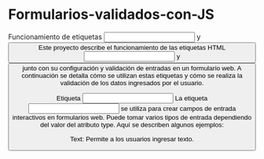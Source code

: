 # Formularios-validados-con-JS

Funcionamiento de etiquetas <input> y <button>
Este proyecto describe el funcionamiento de las etiquetas HTML <input> y <button> junto con su configuración y validación de entradas en un formulario web. A continuación se detalla cómo se utilizan estas etiquetas y cómo se realiza la validación de los datos ingresados por el usuario.

Etiqueta <input>
La etiqueta <input> se utiliza para crear campos de entrada interactivos en formularios web. Puede tomar varios tipos de entrada dependiendo del valor del atributo type. Aquí se describen algunos ejemplos:

Text: Permite a los usuarios ingresar texto.

